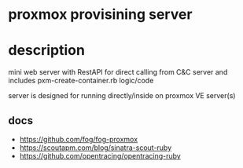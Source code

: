 # proxmox provisining server

# description

mini web server with RestAPI for direct calling from C&C server
and includes pxm-create-container.rb logic/code

server is designed for running directly/inside on proxmox VE server(s)

## docs
- https://github.com/fog/fog-proxmox
- https://scoutapm.com/blog/sinatra-scout-ruby
- https://github.com/opentracing/opentracing-ruby
